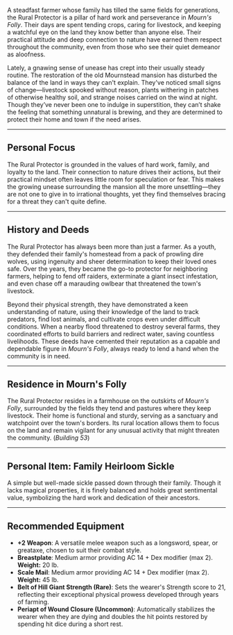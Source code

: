 

A steadfast farmer whose family has tilled the same fields for generations, the Rural Protector is a pillar of hard work and perseverance in *Mourn's Folly*. Their days are spent tending crops, caring for livestock, and keeping a watchful eye on the land they know better than anyone else. Their practical attitude and deep connection to nature have earned them respect throughout the community, even from those who see their quiet demeanor as aloofness.

Lately, a gnawing sense of unease has crept into their usually steady routine. The restoration of the old Mournstead mansion has disturbed the balance of the land in ways they can't explain. They've noticed small signs of change—livestock spooked without reason, plants withering in patches of otherwise healthy soil, and strange noises carried on the wind at night. Though they’ve never been one to indulge in superstition, they can’t shake the feeling that something unnatural is brewing, and they are determined to protect their home and town if the need arises.

---

## Personal Focus

The Rural Protector is grounded in the values of hard work, family, and loyalty to the land. Their connection to nature drives their actions, but their practical mindset often leaves little room for speculation or fear. This makes the growing unease surrounding the mansion all the more unsettling—they are not one to give in to irrational thoughts, yet they find themselves bracing for a threat they can't quite define.

---

## History and Deeds

The Rural Protector has always been more than just a farmer. As a youth, they defended their family's homestead from a pack of prowling dire wolves, using ingenuity and sheer determination to keep their loved ones safe. Over the years, they became the go-to protector for neighboring farmers, helping to fend off raiders, exterminate a giant insect infestation, and even chase off a marauding owlbear that threatened the town's livestock.

Beyond their physical strength, they have demonstrated a keen understanding of nature, using their knowledge of the land to track predators, find lost animals, and cultivate crops even under difficult conditions. When a nearby flood threatened to destroy several farms, they coordinated efforts to build barriers and redirect water, saving countless livelihoods. These deeds have cemented their reputation as a capable and dependable figure in *Mourn's Folly*, always ready to lend a hand when the community is in need.

---

## Residence in Mourn's Folly

The Rural Protector resides in a farmhouse on the outskirts of *Mourn's Folly*, surrounded by the fields they tend and pastures where they keep livestock. Their home is functional and sturdy, serving as a sanctuary and watchpoint over the town's borders. Its rural location allows them to focus on the land and remain vigilant for any unusual activity that might threaten the community. (*Building 53*)

---

## Personal Item: **Family Heirloom Sickle**

A simple but well-made sickle passed down through their family. Though it lacks magical properties, it is finely balanced and holds great sentimental value, symbolizing the hard work and dedication of their ancestors.

---

## Recommended Equipment

- **+2 Weapon**: A versatile melee weapon such as a longsword, spear, or greataxe, chosen to suit their combat style.  
- **Breastplate**: Medium armor providing AC 14 + Dex modifier (max 2).  
  **Weight:** 20 lb.  
- **Scale Mail**: Medium armor providing AC 14 + Dex modifier (max 2).  
  **Weight:** 45 lb.  
- **Belt of Hill Giant Strength (Rare)**: Sets the wearer's Strength score to 21, reflecting their exceptional physical prowess developed through years of farming.  
- **Periapt of Wound Closure (Uncommon)**: Automatically stabilizes the wearer when they are dying and doubles the hit points restored by spending hit dice during a short rest.  
